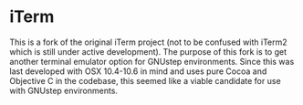 # iTerm

This is a fork of the original iTerm project (not to be confused with iTerm2 which is still under active development).
The purpose of this fork is to get another terminal emulator option for GNUstep environments. Since this was last developed with OSX 10.4-10.6 in mind and uses pure Cocoa and Objective C in the codebase, this seemed like a viable candidate for use with GNUstep environments.

